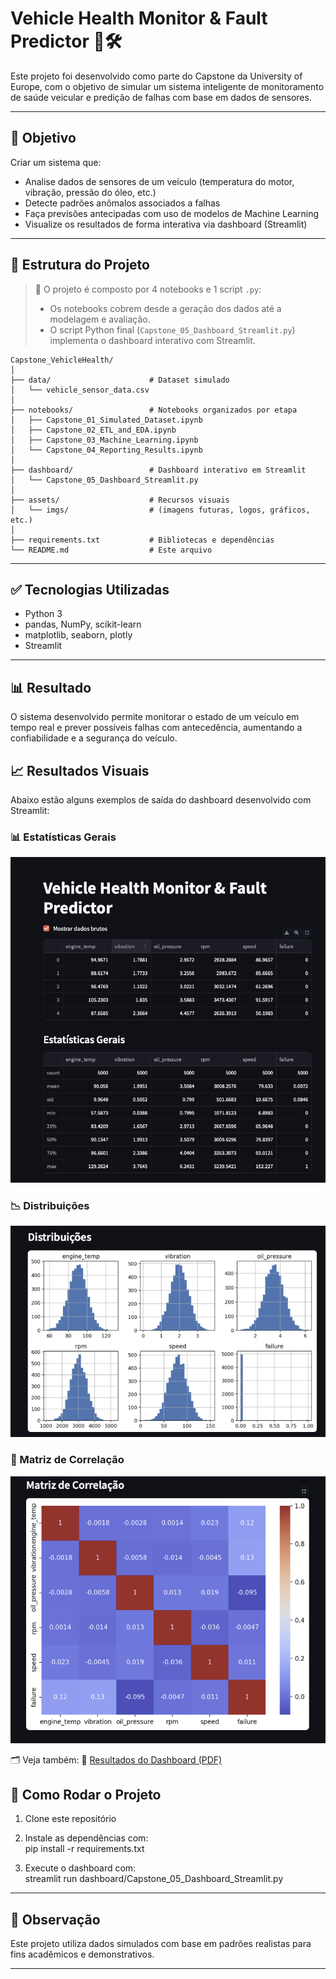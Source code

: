 # Vehicle Health Monitor & Fault Predictor 🚗🛠️

Este projeto foi desenvolvido como parte do Capstone da University of Europe, com o objetivo de simular um sistema inteligente de monitoramento de saúde veicular e predição de falhas com base em dados de sensores.

---

## 🧠 Objetivo

Criar um sistema que:

- Analise dados de sensores de um veículo (temperatura do motor, vibração, pressão do óleo, etc.)
- Detecte padrões anômalos associados a falhas
- Faça previsões antecipadas com uso de modelos de Machine Learning
- Visualize os resultados de forma interativa via dashboard (Streamlit)

---

## 📁 Estrutura do Projeto

> 🔄 O projeto é composto por 4 notebooks e 1 script `.py`:
> - Os notebooks cobrem desde a geração dos dados até a modelagem e avaliação.
> - O script Python final (`Capstone_05_Dashboard_Streamlit.py`) implementa o dashboard interativo com Streamlit.


```
Capstone_VehicleHealth/
│
├── data/                      # Dataset simulado
│   └── vehicle_sensor_data.csv
│
├── notebooks/                 # Notebooks organizados por etapa
│   ├── Capstone_01_Simulated_Dataset.ipynb
│   ├── Capstone_02_ETL_and_EDA.ipynb
│   ├── Capstone_03_Machine_Learning.ipynb
│   └── Capstone_04_Reporting_Results.ipynb
│
├── dashboard/                 # Dashboard interativo em Streamlit
│   └── Capstone_05_Dashboard_Streamlit.py
│
├── assets/                    # Recursos visuais
│   └── imgs/                  # (imagens futuras, logos, gráficos, etc.)
│
├── requirements.txt           # Bibliotecas e dependências
└── README.md                  # Este arquivo
```
---

## ✅ Tecnologias Utilizadas

- Python 3
- pandas, NumPy, scikit-learn
- matplotlib, seaborn, plotly
- Streamlit

---

## 📊 Resultado

O sistema desenvolvido permite monitorar o estado de um veículo em tempo real e prever possíveis falhas com antecedência, aumentando a confiabilidade e a segurança do veículo.

## 📈 Resultados Visuais

Abaixo estão alguns exemplos de saída do dashboard desenvolvido com Streamlit:

### 📊 Estatísticas Gerais
<p align="center">
  <img src="assets/imgs/dashboard_stats.png" width="600"/>
</p>

### 📉 Distribuições
<p align="center">
  <img src="assets/imgs/dashboard_distributions.png" width="600"/>
</p>

### 🔗 Matriz de Correlação
<p align="center">
  <img src="assets/imgs/dashboard_corr_matrix.png" width="600"/>
</p>

🗂️ Veja também: 📄 [Resultados do Dashboard (PDF)](assets/dashboard_resultados.pdf)


## 🚀 Como Rodar o Projeto

1. Clone este repositório  
2. Instale as dependências com:  
pip install -r requirements.txt

3. Execute o dashboard com:  
streamlit run dashboard/Capstone_05_Dashboard_Streamlit.py

---

## 📌 Observação

Este projeto utiliza dados simulados com base em padrões realistas para fins acadêmicos e demonstrativos.

---















